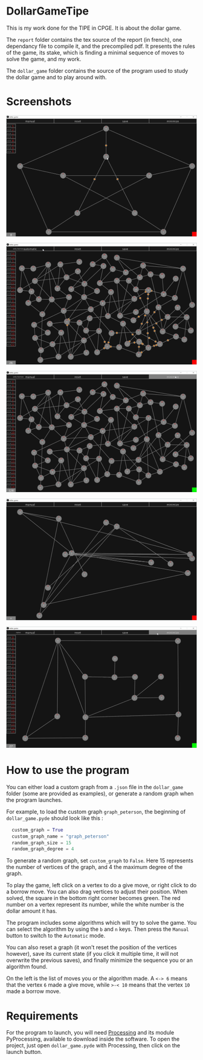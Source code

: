 # DollarGameTipe

This is my work done for the TIPE in CPGE. It is about the dollar game.

The `report` folder contains the tex source of the report (in french), one dependancy file to compile it, and the precompiled pdf. It presents the rules of the game, its stake, which is finding a minimal sequence of moves to solve the game, and my work.

The `dollar_game` folder contains the source of the program used to study the dollar game and to play around with.

# Screenshots

![The peterson graph, a give move made on the vertex 5](https://github.com/Clematrics/DollarGameTipe/blob/master/screenshot_1.png)

![The algorithm only_borrow is solving a more complex graph](https://github.com/Clematrics/DollarGameTipe/blob/master/screenshot_2.png)

![The graph solved by the algorithm. The sequence was minimized](https://github.com/Clematrics/DollarGameTipe/blob/master/screenshot_3.png)

![A random graph automatically generated](https://github.com/Clematrics/DollarGameTipe/blob/master/screenshot_4.png)

![The same random graph, but rearranged, solved and the sequence minimized](https://github.com/Clematrics/DollarGameTipe/blob/master/screenshot_5.png)

# How to use the program

You can either load a custom graph from a `.json` file in the `dollar_game` folder (some are provided as examples), or generate a random graph when the program launches.

For example, to load the custom graph `graph_peterson`, the beginning of `dollar_game.pyde` should look like this :

```python
  custom_graph = True
  custom_graph_name = "graph_peterson"
  random_graph_size = 15
  random_graph_degree = 4
```

To generate a random graph, set `custom_graph` to `False`. Here 15 represents the number of vertices of the graph, and 4 the maximum degree of the graph.

To play the game, left click on a vertex to do a give move, or right click to do a borrow move. You can also drag vertices to adjust their position. When solved, the square in the bottom right corner becomes green. The red number on a vertex represent its number, while the white number is the dollar amount it has.

The program includes some algorithms which will try to solve the game. You can select the algorithm by using the `b` and `n` keys. Then press the `Manual` button to switch to the `Automatic` mode.

You can also reset a graph (it won't reset the position of the vertices however), save its current state (if you click it multiple time, it will not overwrite the previous saves), and finally minimize the sequence you or an algorithm found.

On the left is the list of moves you or the algorithm made. A `<-> 6` means that the vertex `6` made a give move, while `>-< 10` means that the vertex `10` made a borrow move.

# Requirements

For the program to launch, you will need [Processing](https://processing.org/) and its module PyProcessing, available to download inside the software.
To open the project, just open `dollar_game.pyde` with Processing, then click on the launch button.